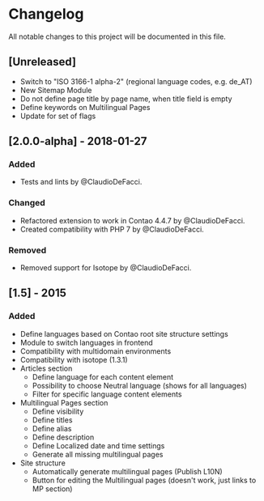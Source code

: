 # Changelog
All notable changes to this project will be documented in this file.

## [Unreleased]
- Switch to "ISO 3166-1 alpha-2" (regional language codes, e.g. de_AT)
- New Sitemap Module
- Do not define page title by page name, when title field is empty
- Define keywords on Multilingual Pages
- Update for set of flags

## [2.0.0-alpha] - 2018-01-27
### Added
- Tests and lints by @ClaudioDeFacci.

### Changed
- Refactored extension to work in Contao 4.4.7 by @ClaudioDeFacci.
- Created compatibility with PHP 7 by @ClaudioDeFacci.

### Removed
- Removed support for Isotope by @ClaudioDeFacci.

## [1.5] - 2015
### Added
- Define languages based on Contao root site structure settings
- Module to switch languages in frontend
- Compatibility with multidomain environments
- Compatibility with isotope (1.3.1)
- Articles section
    - Define language for each content element
    - Possibility to choose Neutral language (shows for all languages)
    - Filter for specific language content elements
- Multilingual Pages section
    - Define visibility
    - Define titles
    - Define alias
    - Define description
    - Define Localized date and time settings
    - Generate all missing multilingual pages
- Site structure
    - Automatically generate multilingual pages (Publish L10N)
    - Button for editing the Multilingual pages (doesn't work, just links to MP section)
